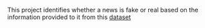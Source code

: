 This project identifies whether a news is fake or real based on the information provided to it from this [dataset](https://www.kaggle.com/c/fake-news/data)
